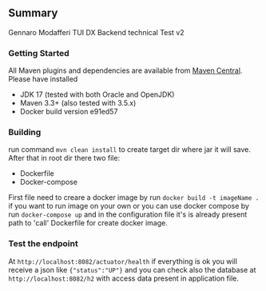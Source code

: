 ## Summary
Gennaro Modafferi
TUI DX Backend technical Test v2

### Getting Started

All Maven plugins and dependencies are available from [Maven Central](https://search.maven.org/). Please have installed

* JDK 17 (tested with both Oracle and OpenJDK)
* Maven 3.3+ (also tested with 3.5.x)
* Docker build version e91ed57

### Building

run command
`mvn clean install` to create target dir where jar it will save. After that in root dir there two file:
- Dockerfile
- Docker-compose

First file need to creare a docker image by run `docker build -t imageName .` if you want to run image on your own or you can use docker compose by run `docker-compose up` and in the configuration file it's is already present path to 'call' Dockerfile for create docker image.


### Test the endpoint

At
`http://localhost:8082/actuator/health` if everything is ok you will receive a json like  `{"status":"UP"}` and you can check also the database at `http://localhost:8082/h2` with access data present in application file.
